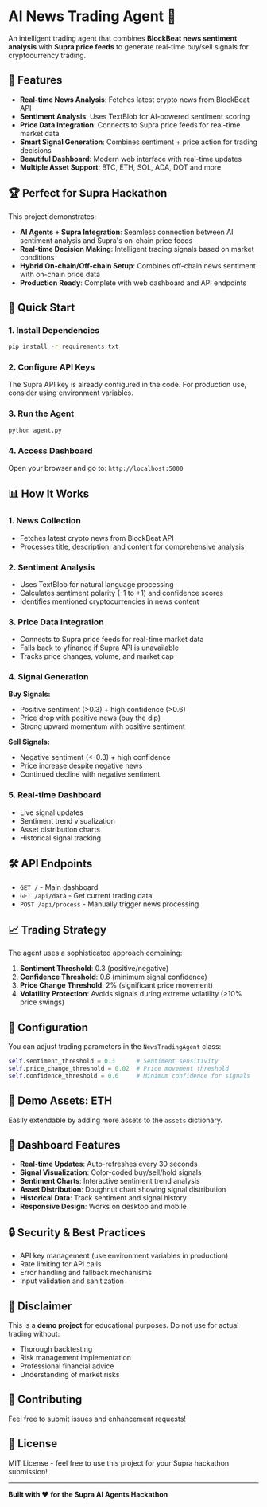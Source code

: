 # AI News Trading Agent 🚀

An intelligent trading agent that combines **BlockBeat news sentiment analysis** with **Supra price feeds** to generate real-time buy/sell signals for cryptocurrency trading.

## 🎯 Features

- **Real-time News Analysis**: Fetches latest crypto news from BlockBeat API
- **Sentiment Analysis**: Uses TextBlob for AI-powered sentiment scoring
- **Price Data Integration**: Connects to Supra price feeds for real-time market data
- **Smart Signal Generation**: Combines sentiment + price action for trading decisions
- **Beautiful Dashboard**: Modern web interface with real-time updates
- **Multiple Asset Support**: BTC, ETH, SOL, ADA, DOT and more

## 🏆 Perfect for Supra Hackathon

This project demonstrates:
- **AI Agents + Supra Integration**: Seamless connection between AI sentiment analysis and Supra's on-chain price feeds
- **Real-time Decision Making**: Intelligent trading signals based on market conditions
- **Hybrid On-chain/Off-chain Setup**: Combines off-chain news sentiment with on-chain price data
- **Production Ready**: Complete with web dashboard and API endpoints

## 🚀 Quick Start

### 1. Install Dependencies
```bash
pip install -r requirements.txt
```

### 2. Configure API Keys
The Supra API key is already configured in the code. For production use, consider using environment variables.

### 3. Run the Agent
```bash
python agent.py
```

### 4. Access Dashboard
Open your browser and go to: `http://localhost:5000`

## 📊 How It Works

### 1. News Collection
- Fetches latest crypto news from BlockBeat API
- Processes title, description, and content for comprehensive analysis

### 2. Sentiment Analysis
- Uses TextBlob for natural language processing
- Calculates sentiment polarity (-1 to +1) and confidence scores
- Identifies mentioned cryptocurrencies in news content

### 3. Price Data Integration
- Connects to Supra price feeds for real-time market data
- Falls back to yfinance if Supra API is unavailable
- Tracks price changes, volume, and market cap

### 4. Signal Generation
**Buy Signals:**
- Positive sentiment (>0.3) + high confidence (>0.6)
- Price drop with positive news (buy the dip)
- Strong upward momentum with positive sentiment

**Sell Signals:**
- Negative sentiment (<-0.3) + high confidence
- Price increase despite negative news
- Continued decline with negative sentiment

### 5. Real-time Dashboard
- Live signal updates
- Sentiment trend visualization
- Asset distribution charts
- Historical signal tracking

## 🛠️ API Endpoints

- `GET /` - Main dashboard
- `GET /api/data` - Get current trading data
- `POST /api/process` - Manually trigger news processing

## 📈 Trading Strategy

The agent uses a sophisticated approach combining:

1. **Sentiment Threshold**: 0.3 (positive/negative)
2. **Confidence Threshold**: 0.6 (minimum signal confidence)
3. **Price Change Threshold**: 2% (significant price movement)
4. **Volatility Protection**: Avoids signals during extreme volatility (>10% price swings)

## 🔧 Configuration

You can adjust trading parameters in the `NewsTradingAgent` class:

```python
self.sentiment_threshold = 0.3      # Sentiment sensitivity
self.price_change_threshold = 0.02  # Price movement threshold
self.confidence_threshold = 0.6     # Minimum confidence for signals
```

## 📱 Demo Assets: ETH

Easily extendable by adding more assets to the `assets` dictionary.

## 🎨 Dashboard Features

- **Real-time Updates**: Auto-refreshes every 30 seconds
- **Signal Visualization**: Color-coded buy/sell/hold signals
- **Sentiment Charts**: Interactive sentiment trend analysis
- **Asset Distribution**: Doughnut chart showing signal distribution
- **Historical Data**: Track sentiment and signal history
- **Responsive Design**: Works on desktop and mobile

## 🔒 Security & Best Practices

- API key management (use environment variables in production)
- Rate limiting for API calls
- Error handling and fallback mechanisms
- Input validation and sanitization

## 🚨 Disclaimer

This is a **demo project** for educational purposes. Do not use for actual trading without:
- Thorough backtesting
- Risk management implementation
- Professional financial advice
- Understanding of market risks

## 🤝 Contributing

Feel free to submit issues and enhancement requests!

## 📄 License

MIT License - feel free to use this project for your Supra hackathon submission!

---

**Built with ❤️ for the Supra AI Agents Hackathon** 